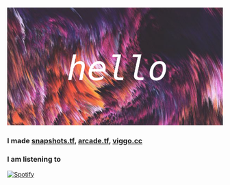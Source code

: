 ![abstract-banner](abstract-banner.png)

### I made [snapshots.tf](https://snapshots.tf), [arcade.tf](https://arcade.tf), [viggo.cc](https://viggo.cc)

### I am listening to
[![Spotify](https://spotify-now-playing-git-master.aethezxd.vercel.app/api/spotify)](https://open.spotify.com/user/not-here-yet)
